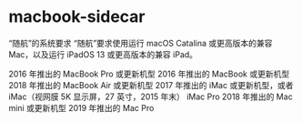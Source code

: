 # macbook-sidecar

“随航”的系统要求
“随航”要求使用运行 macOS Catalina 或更高版本的兼容 Mac，以及运行 iPadOS 13 或更高版本的兼容 iPad。

2016 年推出的 MacBook Pro 或更新机型
2016 年推出的 MacBook 或更新机型
2018 年推出的 MacBook Air 或更新机型
2017 年推出的 iMac 或更新机型，或者 iMac（视网膜 5K 显示屏，27 英寸，2015 年末）
iMac Pro
2018 年推出的 Mac mini 或更新机型
2019 年推出的 Mac Pro
